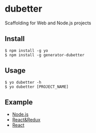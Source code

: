# dubetter
Scaffolding for Web and Node.js projects


Install
------

    $ npm install -g yo
    $ npm install -g generator-dubetter


Usage
---
    
    $ yo dubetter -h
    $ yo dubetter [PROJECT_NAME]

   
Example
---

- [Node.js](https://github.com/ielgnaw/boilerplate/tree/master/nodejs)
- [React&Redux](https://github.com/ielgnaw/boilerplate/tree/master/react-redux-php)
- [React](https://github.com/ielgnaw/boilerplate/tree/master/react-php)
